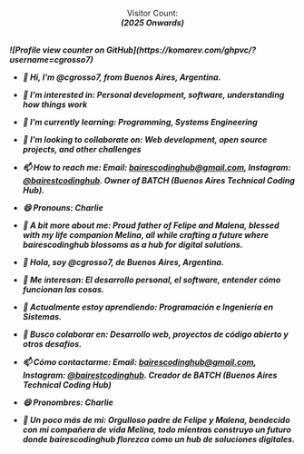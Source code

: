<p align="center"> 
  Visitor Count: <br> <b><i>(2025 Onwards)<b><i> <br><br>
</p>
 ![Profile view counter on GitHub](https://komarev.com/ghpvc/?username=cgrosso7)

- 👋 Hi, I’m @cgrosso7, from Buenos Aires, Argentina.

- 👀 I’m interested in: Personal development, software, understanding how things work

- 🌱 I’m currently learning: Programming, Systems Engineering

- 💞️ I’m looking to collaborate on: Web development, open source projects, and other challenges

- 📫 How to reach me: Email: bairescodinghub@gmail.com, Instagram: [@bairestcodinghub](https://www.instagram.com/bairestcodinghub/). Owner of BATCH (Buenos Aires Technical Coding Hub).

- 😄 Pronouns: Charlie

- 🌈 A bit more about me: Proud father of Felipe and Malena, blessed with my life companion Melina, all while crafting a future where bairescodinghub blossoms as a hub for digital solutions.



- 👋 Hola, soy @cgrosso7, de Buenos Aires, Argentina.

- 👀 Me interesan: El desarrollo personal, el software, entender cómo funcionan las cosas.

- 🌱 Actualmente estoy aprendiendo: Programación e Ingeniería en Sistemas.

- 💞️ Busco colaborar en: Desarrollo web, proyectos de código abierto y otros desafíos.

- 📫 Cómo contactarme: Email: bairescodinghub@gmail.com, Instagram: [@bairestcodinghub](https://www.instagram.com/bairestcodinghub/). Creador de BATCH (Buenos Aires Technical Coding Hub)

- 😄 Pronombres: Charlie

- 🌈 Un poco más de mí: Orgulloso padre de Felipe y Malena, bendecido con mi compañera de vida Melina, todo mientras construyo un futuro donde bairescodinghub florezca como un hub de soluciones digitales.

<!---
cgrosso7/cgrosso7 is a ✨ special ✨ repository because its `README.md` (this file) appears on your GitHub profile.
You can click the Preview link to take a look at your changes.
--->
